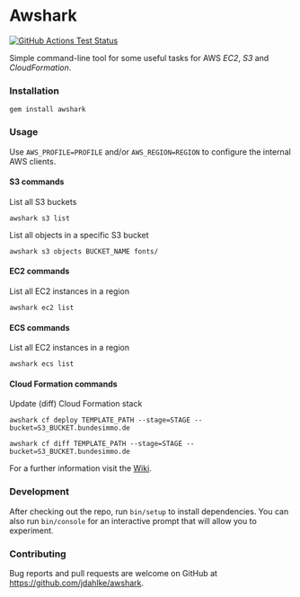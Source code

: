 # Awshark

[![GitHub Actions Test Status](https://github.com/jdahlke/awshark/workflows/Tests/badge.svg?branch=develop)](https://github.com/jdahlke/awshark/actions)

Simple command-line tool for some useful tasks for AWS *EC2*, *S3* and *CloudFormation*.


### Installation

```
gem install awshark
```


### Usage

Use `AWS_PROFILE=PROFILE` and/or `AWS_REGION=REGION` to configure the internal AWS clients.

#### S3 commands

List all S3 buckets
```
awshark s3 list
```

List all objects in a specific S3 bucket
```
awshark s3 objects BUCKET_NAME fonts/
```

#### EC2 commands

List all EC2 instances in a region
```
awshark ec2 list
```

#### ECS commands

List all EC2 instances in a region
```
awshark ecs list
```

#### Cloud Formation commands

Update (diff) Cloud Formation stack
```
awshark cf deploy TEMPLATE_PATH --stage=STAGE --bucket=S3_BUCKET.bundesimmo.de

awshark cf diff TEMPLATE_PATH --stage=STAGE --bucket=S3_BUCKET.bundesimmo.de
```

For a further information visit the [Wiki](https://github.com/jdahlke/awshark/wiki).


### Development

After checking out the repo, run `bin/setup` to install dependencies.
You can also run `bin/console` for an interactive prompt that will allow you to experiment.


### Contributing

Bug reports and pull requests are welcome on GitHub at https://github.com/jdahlke/awshark.
